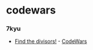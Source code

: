 # codewars 

### 7kyu
+ [Find the divisors!](7kyu/find-the-divisors.js) - [CodeWars](https://www.codewars.com/kata/544aed4c4a30184e960010f4/train/javascript)